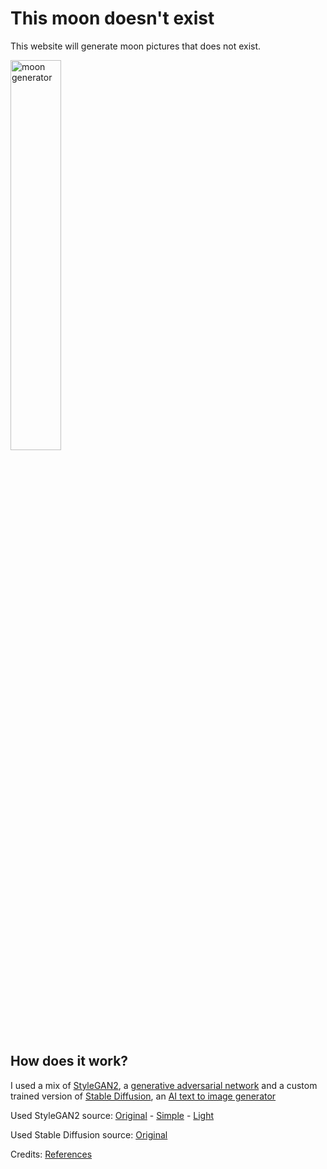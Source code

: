 # This moon doesn't exist

This website will generate moon pictures that does not exist. 

<img alt="moon generator" src="https://dev.aploi.de/moon/img/0.png" width="40%" />

## How does it work?

I used a mix of [StyleGAN2](https://arxiv.org/abs/1912.04958), a [generative adversarial network](https://en.wikipedia.org/wiki/Generative_adversarial_network) and 
a custom trained version of [Stable Diffusion](https://ommer-lab.com/research/latent-diffusion-models/), an [AI text to image generator](https://en.wikipedia.org/wiki/Text-to-image_model)

Used StyleGAN2 source:
[Original](https://github.com/NVlabs/stylegan2) - 
[Simple](https://github.com/lucidrains/stylegan2-pytorch) - 
[Light](https://github.com/lucidrains/lightweight-gan)

Used Stable Diffusion source:
[Original](https://github.com/CompVis/stable-diffusion)

Credits: [References](https://github.com/lucidrains/stylegan2-pytorch#references)
